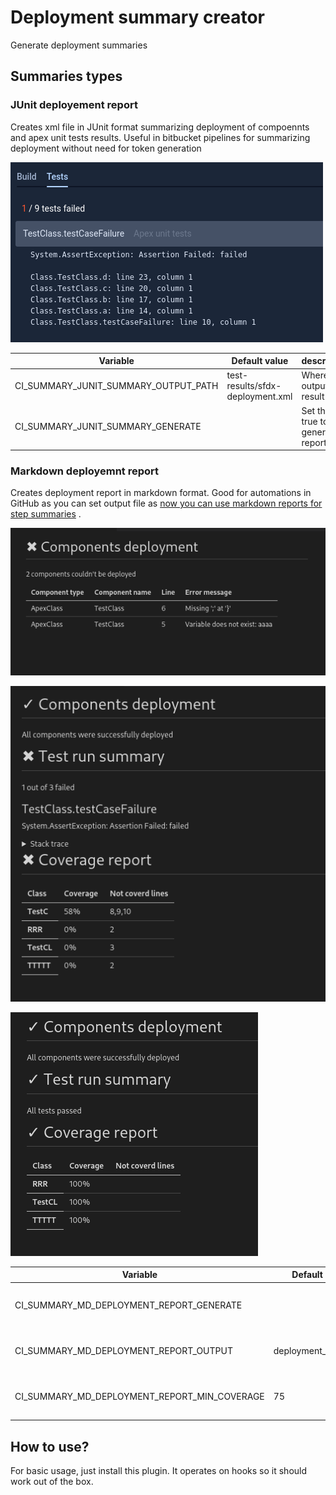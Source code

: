 # Deployment summary creator

Generate deployment summaries

## Summaries types

### JUnit deployement report

Creates xml file in JUnit format summarizing deployment of compoennts and apex unit tests results. Useful in bitbucket
pipelines for summarizing deployment without need for token generation

![Image showing how bitbucket displays this kind of report](images/junitsummary.png)

| Variable                             | Default value                    | description                         |
| ------------------------------------ | -------------------------------- | ----------------------------------- |
| CI_SUMMARY_JUNIT_SUMMARY_OUTPUT_PATH | test-results/sfdx-deployment.xml | Where to output result              |
| CI_SUMMARY_JUNIT_SUMMARY_GENERATE    |                                  | Set this to true to generate report |

### Markdown deployemnt report

Creates deployment report in markdown format. Good for automations in GitHub as you can set output file
as [now you can use markdown reports for step summaries](https://github.blog/2022-05-09-supercharging-github-actions-with-job-summaries/)
.

![image showing report for failed deployment ](images/mdreport_deployemntFailed.png)

![image showing report for deployment with failed unit tests](images/mdreport_testsFailed.png)

![image showing report for successful report](images/mdreport_success.png)

| Variable                                     | Default value        | Description                               |
| -------------------------------------------- | -------------------- | ----------------------------------------- |
| CI_SUMMARY_MD_DEPLOYMENT_REPORT_GENERATE     |                      | Set this to any value to generate report  |
| CI_SUMMARY_MD_DEPLOYMENT_REPORT_OUTPUT       | deployment_report.md | File in which report will be created      |
| CI_SUMMARY_MD_DEPLOYMENT_REPORT_MIN_COVERAGE | 75                   | Minimum coverage to mark class as covered |

## How to use?

For basic usage, just install this plugin. It operates on hooks so it should work out of the box.
